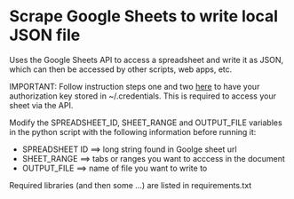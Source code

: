 # Scrape Google Sheets to write local JSON file

Uses the Google Sheets API to access a spreadsheet and write it as JSON, which can then be accessed by other scripts, web apps, etc.

IMPORTANT: Follow instruction steps one and two [here](https://developers.google.com/sheets/api/quickstart/python) to have your authorization key stored in ~/.credentials. This is required to access your sheet via the API.

Modify the SPREADSHEET_ID, SHEET_RANGE and OUTPUT_FILE variables in the python script with the following information  before running it: 

  * SPREADSHEET ID ==> long string found in Goolge sheet url
  * SHEET_RANGE ==> tabs or ranges you want to acccess in the document
  * OUTPUT_FILE ==> name of file you want to write to

Required libraries (and then some ...) are listed in requirements.txt